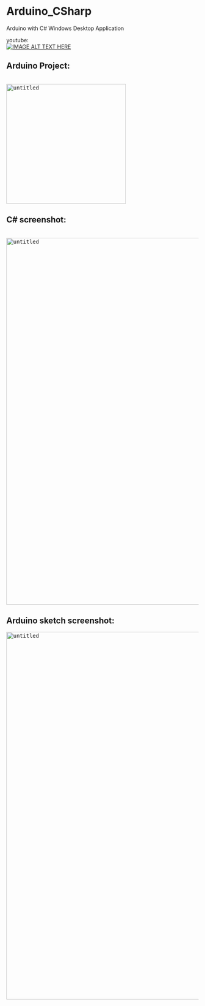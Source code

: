 # Arduino_CSharp
Arduino with C# Windows Desktop Application

youtube:<br>
[![IMAGE ALT TEXT HERE](https://img.youtube.com/vi/kdl41HVOYrI/0.jpg)](https://www.youtube.com/watch?v=kdl41HVOYrI)


<h2>Arduino Project:</h2>
<br>
<kbd>
<img width="313" alt="untitled" src="https://user-images.githubusercontent.com/24265145/34458387-2a26ddf6-edd1-11e7-8d95-c8794e222103.png">
</kbd>

<h2>C# screenshot:</h2>
<br>
<kbd>
<img width="958" alt="untitled" src="https://user-images.githubusercontent.com/24265145/34458354-a9f4a21e-edce-11e7-8586-ea587f0aefbc.png">
</kbd>




<h2>Arduino sketch screenshot:</h2>
<kbd>
<img width="960" alt="untitled" src="https://user-images.githubusercontent.com/24265145/34458368-d6a498b8-edcf-11e7-80b9-28887e885675.png">
</kbd>

